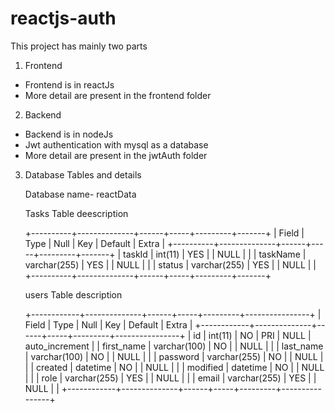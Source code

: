 # reactjs-auth
This project has mainly two parts
1. Frontend 
  - Frontend is in reactJs 
  - More detail are present in the frontend folder 
  
2. Backend
  - Backend is in nodeJs 
  - Jwt authentication with mysql as a database
  - More detail are present in the jwtAuth folder 
  
3. Database Tables and details
  
    Database name- reactData

	  Tasks Table deescription
   
    +----------+--------------+------+-----+---------+-------+
    | Field    | Type         | Null | Key | Default | Extra |
    +----------+--------------+------+-----+---------+-------+
    | taskId   | int(11)      | YES  |     | NULL    |       |
    | taskName | varchar(255) | YES  |     | NULL    |       |
    | status   | varchar(255) | YES  |     | NULL    |       |
    +----------+--------------+------+-----+---------+-------+

      users Table description

    +------------+--------------+------+-----+---------+----------------+
    | Field      | Type         | Null | Key | Default | Extra          |
    +------------+--------------+------+-----+---------+----------------+
    | id         | int(11)      | NO   | PRI | NULL    | auto_increment |
    | first_name | varchar(100) | NO   |     | NULL    |                |
    | last_name  | varchar(100) | NO   |     | NULL    |                |
    | password   | varchar(255) | NO   |     | NULL    |                |
    | created    | datetime     | NO   |     | NULL    |                |
    | modified   | datetime     | NO   |     | NULL    |                |
    | role       | varchar(255) | YES  |     | NULL    |                |
    | email      | varchar(255) | YES  |     | NULL    |                |
    +------------+--------------+------+-----+---------+----------------+

